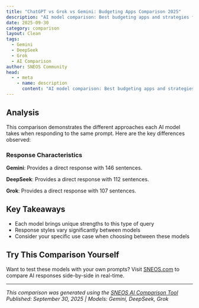 ```yaml
---
title: "ChatGPT vs Grok vs Gemini: Budgeting Apps Comparison 2025"
description: "AI model comparison: Best budgeting apps and strategies for automatic savings..."
date: 2025-09-30
category: comparison
layout: Clean
tags:
  - Gemini
  - DeepSeek
  - Grok
  - AI Comparison
author: SNEOS Community
head:
  - - meta
    - name: description
      content: "AI model comparison: Best budgeting apps and strategies for automatic savings..."
---
```


<ChatComparison
  title="ChatGPT vs Grok vs Gemini: Budgeting Apps Comparison 2025"
  prompt="Best budgeting apps and strategies for automatic savings"
  :responses='{
    "Gemini": "Okay, let\u0027s dive into the best budgeting apps and strategies to automate your savings.  The key is finding what works best for your personality, income, and financial goals.\n\n**I. Best Budgeting Apps with Automatic Savings Features:**\n\nHere\u0027s a breakdown of popular apps, highlighting their strengths in automation and savings features:\n\n*   **1.  **YNAB (You Need A Budget):**\n    *   **Core Philosophy:** \u0022Give every dollar a job.\u0022  It\u0027s all about proactive budgeting.\n    *   **Automatic Savings Features:**\n        *   **Goal Setting:** YNAB helps you define specific savings goals (e.g., down payment, vacation) and allocate funds to them in each budget cycle.\n        *   **Tracking:**  It tracks your progress towards your goals, showing you how much you\u0027ve saved and how long it will take to reach your target.\n        *   **Rule-Based Budgeting:**  YNAB encourages you to create rules (like \u0022save 10% of income\u0022 or \u0022put every odd dollar into savings\u0022), which you manually implement, but the tracking motivates consistent behavior.\n    *   **Automation Level:** Lower automation. Focuses on mindful allocation and tracking.\n    *   **Pros:**  Highly effective for changing spending habits, great educational resources.\n    *   **Cons:**  Requires a subscription fee. Can be time-consuming to set up initially.  Not fully automated.\n\n*   **2.  **Mint:**\n    *   **Core Philosophy:**  A free, comprehensive budgeting and tracking tool.\n    *   **Automatic Savings Features:**\n        *   **Goal Setting:**  Allows you to set savings goals and track progress.\n        *   **Bill Negotiation:**  Mint will try to negotiate your bills to lower payments.\n        *   **Budget Reminders:**  Alerts you when you\u0027re nearing your budget limits.\n    *   **Automation Level:** Moderate.  Automates transaction tracking but requires you to set budgets and goals.\n    *   **Pros:**  Free, user-friendly, good for beginners, integrates with many financial institutions.\n    *   **Cons:**  Can be overwhelming with ads and recommendations.  Less control over budgeting categories compared to YNAB.  Sometimes connectivity issues with financial institutions.\n\n*   **3.  Personal Capital:**\n    *   **Core Philosophy:**  Wealth management and investment tracking with budgeting features.\n    *   **Automatic Savings Features:**\n        *   **Retirement Planner:**  Analyzes your retirement savings progress and suggests adjustments.\n        *   **Investment Checkup:**  Identifies potential risks and inefficiencies in your investment portfolio.\n        *   **Fee Analyzer:**  Helps you identify and reduce investment fees.\n    *   **Automation Level:** Moderate to High (mostly focused on investments).\n    *   **Pros:**  Excellent for investment tracking, free basic budgeting tools, good for higher net worth individuals.\n    *   **Cons:**  More focused on investment management than granular budgeting.  Sales calls for paid wealth management services.\n\n*   **4.  Digit:**\n    *   **Core Philosophy:**  Automated micro-savings.\n    *   **Automatic Savings Features:**\n        *   **AI-Powered Savings:**  Analyzes your spending and income to automatically transfer small amounts of money to savings without you noticing.\n        *   **Bill Management:**  Can pay bills automatically from your savings account.\n        *   **Goal Setting:**  Allows you to set savings goals.\n    *   **Automation Level:** High.  Automates savings based on spending patterns.\n    *   **Pros:**  Very easy to use, excellent for people who struggle to save.\n    *   **Cons:**  Subscription fee.  Savings amounts can be very small.\n\n*   **5.  Qapital:**\n    *   **Core Philosophy:**  Gamified savings with rules-based automation.\n    *   **Automatic Savings Features:**\n        *   **Rules-Based Savings:**  Set up rules to trigger savings (e.g., round up every purchase, save a certain amount every time you go to the gym).\n        *   **IFTTT Integration:**  Connect to other apps and services to trigger savings.\n        *   **Goal Setting:**  Visually track progress towards your goals.\n    *   **Automation Level:** High.  Fully customizable savings automation.\n    *   **Pros:**  Fun and engaging, highly customizable, effective for building savings habits.\n    *   **Cons:**  Subscription fee.  Requires some setup to define the rules.\n\n*   **6.  Acorns:**\n    *   **Core Philosophy:**  Micro-investing through round-ups.\n    *   **Automatic Savings Features:**\n        *   **Round-Up Investing:**  Rounds up your purchases to the nearest dollar and invests the difference.\n        *   **Recurring Investments:**  Set up automatic recurring investments.\n        *   **Found Money:**  Earn rewards for shopping with partner brands.\n    *   **Automation Level:** High.  Automated investing with minimal effort.\n    *   **Pros:**  Easy to get started with investing, good for beginners.\n    *   **Cons:**  Subscription fee.  Investment options are limited.\n\n*   **7.  Simple (acquired by BBVA, no longer accepting new customers. Existing customers can still use the app):**\n    *   **Core Philosophy:**  Bank account with built-in budgeting tools.\n    *   **Automatic Savings Features:**\n        *   **Goals:** Set savings goals and Simple automatically calculates how much you need to save each day.\n        *   **Safe-to-Spend:**  Shows you how much money you can safely spend after accounting for bills and goals.\n        *   **Automated Transfers:**  Set up automatic transfers to your Goals.\n    *   **Automation Level:** High.  Seamless integration of banking and budgeting.\n    *   **Pros:**  User-friendly, helps you avoid overspending.\n    *   **Cons:** BBVA acquisition has raised concerns about the future of the app and its features.\n    *   **Consider:** Look for similar bank/budgeting hybrid accounts offered by other Fintechs or banks.\n\n**II. Budgeting Strategies to Enhance Automatic Savings:**\n\nRegardless of the app you choose, combining it with these strategies will maximize your savings potential:\n\n*   **1.  The \u0022Pay Yourself First\u0022 Strategy:**\n    *   **Concept:** Before paying any bills or expenses, immediately transfer a predetermined amount to your savings account.  Treat savings as a non-negotiable bill.\n    *   **How to Automate:** Set up an automatic transfer from your checking account to your savings account (or investment account) on payday.  Most banks allow this.\n    *   **App Support:**  Many apps (Digit, Qapital, Simple) directly support this with automated transfers.  Even with apps like YNAB and Mint, create a budget line for savings and prioritize that transfer.\n\n*   **2.  The 50/30/20 Rule:**\n    *   **Concept:** Divide your after-tax income into three categories: 50% for needs, 30% for wants, and 20% for savings and debt repayment.\n    *   **How to Automate:**  Calculate the 20% portion for savings. Set up automatic transfers to your savings account to meet this target.  Use your budgeting app to track your spending in the \u0022needs\u0022 and \u0022wants\u0022 categories.\n    *   **App Support:**  Mint, YNAB, and Personal Capital can help you categorize your spending and track your progress towards the 50/30/20 rule.\n\n*   **3.  The Round-Up Strategy:**\n    *   **Concept:** Round up every purchase to the nearest dollar and save the difference.\n    *   **How to Automate:**  Use apps like Acorns or Qapital, which are specifically designed for this.\n    *   **App Support:**  Acorns is built entirely around round-up investing. Qapital allows you to create a \u0022round-up rule\u0022 to transfer the difference to a savings goal.\n\n*   **4.  The Savings Challenge (e.g., 52-Week Challenge):**\n    *   **Concept:**  Incrementally increase your savings each week.  For example, in the 52-week challenge, you save $1 in week 1, $2 in week 2, and so on, until you save $52 in week 52.\n    *   **How to Automate:**  Schedule automatic transfers that increase each week (this may require a bit of manual setup or use an app with advanced scheduling features).\n    *   **App Support:** Qapital\u0027s rules-based system can be adapted to create a similar savings challenge.\n\n*   **5.  The \u0022No Spend\u0022 Days:**\n    *   **Concept:**  Designate specific days each week or month where you commit to spending absolutely no money (except for essential bills).\n    *   **How to Automate:**  Not directly automated, but you can set reminders in your budgeting app to remind you of your \u0022no spend\u0022 days.  At the end of the day, transfer the amount you would have spent to your savings account.\n    *   **App Support:**  Use a calendar feature in your budgeting app to mark \u0022no spend\u0022 days.\n\n*   **6.  Take advantage of Employer 401k Match:**\n    *   **Concept:**  If your employer offers a 401k match, contribute enough to get the full match. This is essentially free money.\n    *   **How to Automate:**  Set up your 401k contributions through your employer\u0027s payroll system.\n    *   **App Support:** Personal Capital can help you track your 401k and other retirement accounts.\n\n**III. Key Considerations When Choosing an App and Strategy:**\n\n*   **Your Financial Personality:** Are you a detailed budgeter or someone who prefers a more hands-off approach?\n*   **Your Income and Expenses:** How complex is your financial situation?\n*   **Your Savings Goals:** What are you saving for?  (Emergency fund, down payment, retirement, etc.)\n*   **Your Comfort Level with Technology:**  Are you comfortable linking your bank accounts to an app?\n*   **Subscription Costs:**  Are you willing to pay a monthly or annual fee for a more advanced app?\n*   **Security:**  Ensure the app uses strong encryption and security measures to protect your financial data.  Two-factor authentication is a must.\n*   **Reviews and Ratings:**  Read reviews from other users before choosing an app.\n\n**IV.  Example Scenarios:**\n\n*   **Scenario 1:  Struggling to Save, Beginner:**  Start with Mint for basic budgeting and tracking.  Use Digit to automatically save small amounts without thinking about it.\n\n*   **Scenario 2:  Motivated to Change Spending Habits, Willing to Learn:**  Use YNAB for detailed budgeting and goal setting. Implement the \u0022Pay Yourself First\u0022 strategy.\n\n*   **Scenario 3:  Interested in Investing:** Use Acorns to start micro-investing with round-ups.  Consider Personal Capital for investment tracking and retirement planning.\n\n*   **Scenario 4:  Tech-Savvy and Wanting Customization:**  Use Qapital to create custom savings rules and gamify your savings.\n\n**V.  Important Tips for Success:**\n\n*   **Start Small:**  Don\u0027t try to change everything at once.  Begin with one or two strategies and gradually add more as you become comfortable.\n*   **Be Consistent:**  The key to success is consistency.  Make saving a habit.\n*   **Track Your Progress:**  Use your budgeting app to track your progress towards your goals.\n*   **Review and Adjust:**  Regularly review your budget and savings plan and make adjustments as needed.\n*   **Don\u0027t Give Up:**  There will be times when you slip up.  Don\u0027t get discouraged. Just get back on track as soon as possible.\n\nBy combining the right budgeting app with the right savings strategies, you can automate your savings and achieve your financial goals. Good luck!\n",
    "DeepSeek": "Of course! This is a fantastic goal. Automating your savings is the single most effective way to build wealth without thinking about it. It leverages \u0022set it and forget it\u0022 psychology, ensuring you pay yourself first.\n\nHere\u2019s a breakdown of the best strategies and apps for automatic savings, categorized for clarity.\n\n---\n\n### Part 1: Core Strategies for Automatic Savings\n\nBefore you pick an app, understand the strategy behind it. Most apps use one or more of these methods.\n\n1.  **The Round-Up Method**\n    *   **How it works:** Every time you make a purchase, the app rounds up the transaction to the nearest dollar (or a multiple) and automatically transfers the \u0022spare change\u0022 to your savings.\n    *   **Best for:** People who make frequent debit/credit card transactions. It\u0027s painless and adds up surprisingly fast.\n    *   *Example: You buy a coffee for $3.60. The app rounds up to $4.00 and saves $0.40 for you.*\n\n2.  **Recurring Transfers (The Classic)**\n    *   **How it works:** You set a fixed amount to be transferred from your checking account to your savings account on a specific schedule (e.g., $50 every Friday).\n    *   **Best for:** Everyone. This is the foundation of automatic savings. It\u0027s predictable and disciplined.\n    *   *Example: Setting up an automatic transfer of $200 to your savings on the 1st of every month, right after you get paid.*\n\n3.  **\u0022Pay-Yourself-First\u0022 or Direct Deposit Split**\n    *   **How it works:** You instruct your employer to directly deposit a specific amount or percentage of your paycheck directly into your savings account before it even hits your checking account.\n    *   **Best for:** Serious savers. This is the ultimate \u0022out of sight, out of mind\u0022 strategy.\n    *   *Example: You earn $3,000 per paycheck. You set up direct deposit to send $300 (10%) to your high-yield savings account and the remaining $2,700 to your checking.*\n\n4.  **Rule-Based \u0026 Behavioral Saving**\n    *   **How it works:** The app saves money for you based on smart rules you set.\n    *   **Examples:**\n        *   **Save when you get a paycheck.**\n        *   **Save a small amount every time you log in.**\n        *   **Save when you avoid a subscription fee (e.g., \u0022I canceled Netflix, save that $15.99\u0022).**\n    *   **Best for:** People who respond well to gamification and micro-savings triggers.\n\n---\n\n### Part 2: The Best Budgeting \u0026 Savings Apps\n\nHere are the top apps, categorized by their primary strength.\n\n#### \uD83C\uDFC6 Category 1: All-in-One Budgeting \u0026 Automated Savings\n\nThese apps help you manage your entire financial picture, with robust automatic savings features built-in.\n\n1.  **Empower (formerly Personal Capital) / Monarch Money**\n    *   **Primary Strength:** High-level net worth tracking and cash flow management. Monarch is a modern favorite for its design and customization.\n    *   **Savings Features:** While their focus is on investing (Empower) and budgeting (Monarch), their cash flow tools make it easy to see surplus money you can automatically transfer to savings goals. They connect all your accounts in one place.\n\n2.  **YNAB (You Need A Budget)**\n    *   **Primary Strength:** Proactive, zero-based budgeting philosophy (\u0022Give Every Dollar a Job\u0022).\n    *   **Savings Features:** YNAB forces you to create and fund savings goals. You can set targets and schedule automatic transfers to those categories. While the transfer itself might happen in your bank app, the *habit* and *allocation* are automated within YNAB. It\u2019s a mindset shift that powerfully promotes saving.\n\n#### \uD83D\uDC16 Category 2: Pure, Frictionless Automatic Savings Apps\n\nThese apps are specialists. Their main job is to save money for you automatically, often in the background.\n\n1.  **Acorns**\n    *   **The King of Round-Ups:** This is Acorns\u0027 flagship feature. It connects to your debit/credit cards and invests your round-ups into a portfolio of ETFs.\n    *   **Other Features:** Also offers recurring transfers and one-time \u0022Multiplyer\u0022 round-ups.\n    *   **Best for:** Beginners who want to start investing their spare change effortlessly.\n    *   **Cost:** $3-$9/month.\n\n2.  **Qapital**\n    *   **The Rule Master:** Qapital is incredibly flexible with its automatic savings rules.\n    *   **Key Features:** Round-Ups, Set-and-Forget (recurring) transfers, and creative rules like the **Guilty Pleasure Rule** (save when you spend at a specific store) or the **Spend Less Rule** (save the difference when you come in under budget on a category).\n    *   **Best for:** Those who love customization and behavioral triggers.\n    *   **Cost:** Freemium model, with advanced features starting at $3/month.\n\n3.  **Chime\u00AE**\n    *   **Bank \u0026 Saver in One:** Chime is an online bank with a famous automatic savings feature.\n    *   **Key Feature:**\n        *   **Save When You Get Paid:** Automatically transfer 10% of your paycheck to your savings account.\n        *   **Round-Ups:** Round up every Chime card transaction to the nearest dollar and transfer the round-up to your savings.\n    *   **Best for:** Someone looking for a simple, all-in-one banking and saving solution.\n    *   **Cost:** Free.\n\n#### \uD83D\uDCB0 Category 3: High-Yield Savings Accounts (HYSAs) with Strong Automation\n\nYour savings should earn a competitive interest rate. Many modern banks make automation easy.\n\n1.  **Ally Bank**\n    *   **Primary Strength:** A top-rated online bank with a great user interface and strong savings features.\n    *   **\u0022Buckets\u0022 Feature:** Within your single Ally Savings Account, you can create separate \u0022buckets\u0022 for different goals (e.g., Emergency Fund, Vacation, New Car). You can set up automatic recurring transfers to fund these buckets directly.\n    *   **Best for:** Anyone who wants a powerful, traditional-feeling bank with modern features.\n\n2.  **Marcus by Goldman Sachs**\n    *   **Primary Strength:** Consistently high interest rates and a simple, clean user experience.\n    *   **Savings Features:** Easy-to-set-up recurring transfers and a feature to automatically \u0022sweep\u0022 excess cash from a linked external account.\n\n3.  **SoFi Checking and Savings**\n    *   **Primary Strength:** High APY when you setup direct deposit. It\u0027s a full financial ecosystem (checking, savings, investing).\n    *   **\u0022Vaults\u0022 Feature:** Similar to Ally\u0027s buckets, you can create separate savings \u0022Vaults\u0022 for different goals and automate contributions to them.\n    *   **Best for:** Those who want an all-in-one finance hub with a competitive yield.\n\n---\n\n### Part 3: Your Action Plan: How to Get Started\n\n1.  **Define Your Goal:** What are you saving for? An emergency fund ($1,000)? A vacation ($2,000)? A down payment ($20,000)? Be specific.\n2.  **Choose Your Strategy:**\n    *   If you\u0027re new and intimidated, start with **Round-Ups** (Acorns) or a simple **recurring transfer** of $25/week.\n    *   If you\u0027re a disciplined budgeter, use **YNAB** to assign your dollars.\n    *   If you want a high yield and organization, use **Ally\u0027s Buckets** or **SoFi\u0027s Vaults**.\n3.  **Pick Your App:**\n    *   For pure, easy savings: **Acorns** or **Qapital**.\n    *   For budgeting with savings goals: **YNAB**.\n    *   For a high-yield account with goals: **Ally Bank** or **SoFi**.\n4.  **Start Small and Automate:** Set up the automation TODAY. Even $5 a week is a start. The key is to build the habit.\n5.  **Increase Over Time:** Once you\u0027re comfortable, gradually increase the amount. After a year, try to double your automatic transfer. Use windfalls (tax returns, bonuses) to boost your savings.\n\n**Final Pro-Tip:** Always keep your emergency fund in a safe, accessible account like a **High-Yield Savings Account (HYSA)**, not in an investing app like Acorns where the value can fluctuate.\n\nBy combining a clear strategy with the right tool, you can make saving money a seamless and successful part of your financial life.",
    "Grok": "Creating and sticking to a budget while building savings can be made significantly easier with the right budgeting apps and automated saving strategies. Below, I\u0027ll outline some of the best budgeting apps and proven strategies for automatic savings to help you manage your money effectively.\n\n---\n\n### **Best Budgeting Apps for Automated Savings**\nThese apps are user-friendly, often integrate with your bank accounts, and offer features to automate savings while helping you track spending.\n\n1. **YNAB (You Need A Budget)**  \n   - **Key Features**: Focuses on giving every dollar a job with a zero-based budgeting approach. Offers goal tracking and reports to monitor progress.\n   - **Automated Savings**: While YNAB itself doesn\u2019t automate transfers, it integrates with your bank to track transactions and helps you allocate funds to savings goals.\n   - **Cost**: $14.99/month or $99/year (with a 34-day free trial).\n   - **Best For**: People who want detailed control over their budget and are willing to invest time in planning.\n   \n2. **Mint**  \n   - **Key Features**: Free app that syncs with bank accounts to track spending, set budgets, and monitor bills. Offers financial insights and alerts.\n   - **Automated Savings**: Provides savings goal features and suggests ways to save, though direct automation depends on linked accounts or manual setup with your bank.\n   - **Cost**: Free.\n   - **Best For**: Beginners looking for a free, simple tool to track spending and savings.\n\n3. **Digit**  \n   - **Key Features**: Automatically analyzes your spending habits and saves small amounts (e.g., $0.50\u2013$5) into a savings account when you can afford it.\n   - **Automated Savings**: Fully automated micro-savings based on your income and expenses, with features like savings goals and bill protection.\n   - **Cost**: $5/month (with a 30-day free trial).\n   - **Best For**: Hands-off savers who want small, consistent savings without thinking about it.\n\n4. **Acorns**  \n   - **Key Features**: Rounds up purchases to the nearest dollar and invests the spare change into a diversified portfolio. Also offers savings accounts and retirement planning.\n   - **Automated Savings**: Round-ups are automatic, and you can set up recurring deposits to boost savings or investments.\n   - **Cost**: $3\u2013$9/month depending on the plan.\n   - **Best For**: People who want to combine saving and investing effortlessly.\n\n5. **Chime**  \n   - **Key Features**: A mobile banking app with no fees, offering a high-yield savings account and spending account. Automatically rounds up purchases and saves the change.\n   - **Automated Savings**: \u0022Save When You Spend\u0022 rounds up transactions, and \u0022Save When You Get Paid\u0022 automatically transfers a percentage of your paycheck to savings.\n   - **Cost**: Free.\n   - **Best For**: Those looking for a no-fee banking and savings solution with built-in automation.\n\n6. **Qapital**  \n   - **Key Features**: Allows you to save money based on personalized rules (e.g., save $5 every time you buy coffee or work out). Links to your bank for easy transfers.\n   - **Automated Savings**: Fully customizable automation through \u0022Rules\u0022 for savings triggers and goal tracking.\n   - **Cost**: $3\u2013$12/month depending on the plan.\n   - **Best For**: Creative savers who want fun, customizable saving rules.\n\n---\n\n### **Strategies for Automatic Savings**\nAutomating savings removes the temptation to spend and ensures consistent progress toward your financial goals. Combine these strategies with the apps above for maximum impact.\n\n1. **Set Up Recurring Transfers with Your Bank**  \n   - Most banks allow you to schedule automatic transfers from your checking to a savings account right after payday. Treat this like a bill\u2014non-negotiable.\n   - **How to Do It**: Log in to your bank\u2019s app or website, set a fixed amount (e.g., 10% of your income), and schedule it for the day after payday.\n   - **Why It Works**: The money is saved before you have a chance to spend it (\u201Cpay yourself first\u201D).\n\n2. **Use the 50/30/20 Rule for Budgeting**  \n   - Allocate 50% of your income to needs (rent, groceries), 30% to wants (entertainment, dining out), and 20% to savings or debt repayment. Automate the 20% to a savings account.\n   - **How to Automate**: Use apps like YNAB or Mint to categorize spending and set up auto-transfers for the 20% savings portion via your bank or an app like Chime.\n   - **Why It Works**: Provides a simple framework to balance spending and saving without overthinking.\n\n3. **Leverage Round-Up Features**  \n   - Apps like Acorns and Chime round up purchases to the nearest dollar and save or invest the difference. For example, a $3.50 coffee rounds up to $4.00, saving $0.50.\n   - **How to Maximize**: Link multiple cards to round up more transactions and pair with a high-yield savings account for better returns.\n   - **Why It Works**: Small, frequent savings add up over time without feeling like a sacrifice.\n\n4. **Create Savings Buckets for Specific Goals**  \n   - Separate savings into designated \u201Cbuckets\u201D for goals like an emergency fund, vacation, or car down payment using apps like Qapital or Digit.\n   - **How to Automate**: Set rules or recurring transfers for each goal. For instance, save $50/month for an emergency fund and $20/month for a trip.\n   - **Why It Works**: Keeps savings organized and motivates you by linking money to specific purposes.\n\n5. ** Automate Savings with Direct Deposit Splits**  \n   - If your employer offers direct deposit, split your paycheck so a portion goes directly to a savings account. For example, deposit 80% to checking and 20% to savings.\n   - **How to Set Up**: Contact your HR department or payroll provider to update your deposit instructions.\n   - **Why It Works**: Savings happen before the money hits your main account, reducing the chance to spend it.\n\n6. **Use Micro-Saving Triggers**  \n   - Apps like Qapital let you save based on specific actions (e.g., $2 every time you buy from a certain store or $5 after a workout tracked by a fitness app).\n   - **How to Maximize**: Set multiple small triggers that align with frequent habits to build savings passively.\n   - **Why It Works**: Turns everyday actions into saving opportunities without manual effort.\n\n7. **Maximize High-Yield Savings Accounts**  \n   - Store your automated savings in a high-yield savings account (e.g., through Chime or Ally Bank, offering 4\u20135% APY as of 2023) to earn interest.\n   - **How to Automate**: Link your high-yield account to your budgeting app or bank for seamless transfers.\n   - **Why It Works**: Your savings grow faster with interest, compounding the benefits of automation.\n\n---\n\n### **Tips for Success with Automated Savings**\n- **Start Small**: If you\u2019re new to saving, begin with a small percentage (e.g., 5% of income) or micro-savings (like round-ups) and gradually increase as you adjust.\n- **Review Monthly**: Check your budgeting app or bank statements to ensure automation is working and adjust goals as needed.\n- **Build an Emergency Fund First**: Automate savings toward 3\u20136 months of expenses before focusing on other goals to create a safety net.\n- **Avoid Touching Savings**: Use a separate account for automated savings and disable easy transfers to prevent dipping into it.\n- **Combine Tools**: Pair a budgeting app (e.g., Mint for tracking) with a savings app (e.g., Digit for automation) for a comprehensive approach.\n\n---\n\n### **Which App or Strategy Should You Choose?**\n- **If you\u2019re a beginner**: Start with Mint (free tracking) and set up a simple recurring transfer with your bank.\n- **If you want hands-off savings**: Use Digit or Qapital for automated micro-savings based on your habits.\n- **If you\u2019re interested in investing**: Try Acorns to save and invest spare change simultaneously.\n- **If you want banking \u002B savings**: Chime offers a no-fee option with built-in automation.\n- **If you\u2019re detail-oriented**: YNAB is ideal for in-depth budgeting and goal-setting, paired with bank automation.\n\nBy combining the right app with these strategies, you can automate your savings and build a strong financial foundation with minimal effort. Let me know if you\u0027d like a deeper dive into any specific app or strategy!"
  }'
  published-date="13:08"
/>

## Analysis

This comparison demonstrates the different approaches each AI model takes when responding to the same prompt. Here are the key differences observed:

### Response Characteristics

**Gemini**: Provides a direct response with 146 sentences. 

**DeepSeek**: Provides a direct response with 112 sentences. 

**Grok**: Provides a direct response with 107 sentences. 

## Key Takeaways

- Each model brings unique strengths to this type of query
- Response styles vary significantly between models
- Consider your specific use case when choosing between these models

## Try This Comparison Yourself

Want to test these models with your own prompts? Visit [SNEOS.com](https://sneos.com) to compare AI responses side-by-side in real-time.

---

*This comparison was generated using the [SNEOS AI Comparison Tool](https://sneos.com)*
*Published: September 30, 2025 | Models: Gemini, DeepSeek, Grok*
